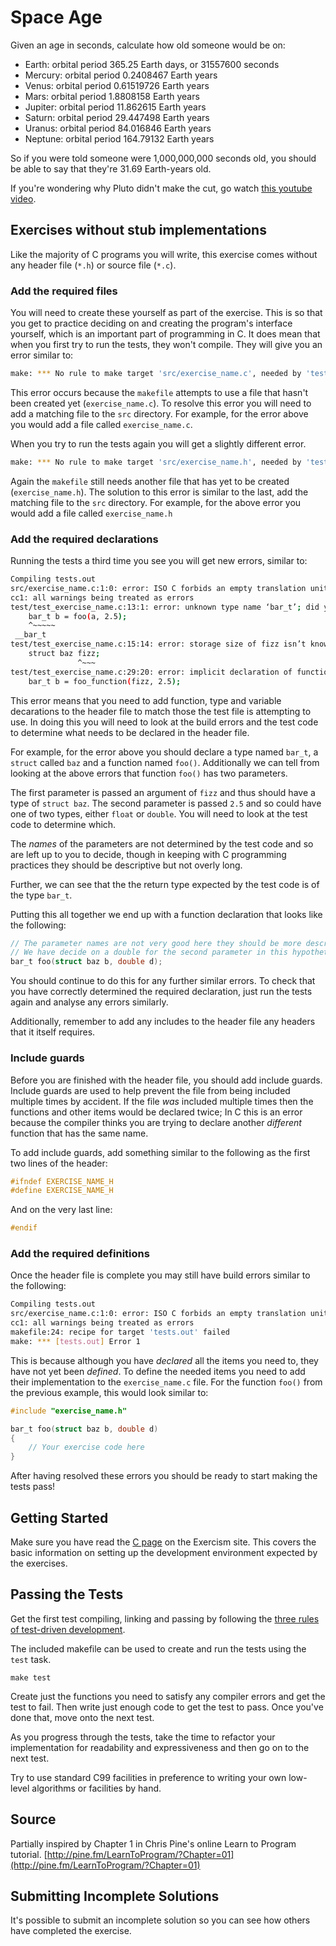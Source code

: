 # Space Age

Given an age in seconds, calculate how old someone would be on:

   - Earth: orbital period 365.25 Earth days, or 31557600 seconds
   - Mercury: orbital period 0.2408467 Earth years
   - Venus: orbital period 0.61519726 Earth years
   - Mars: orbital period 1.8808158 Earth years
   - Jupiter: orbital period 11.862615 Earth years
   - Saturn: orbital period 29.447498 Earth years
   - Uranus: orbital period 84.016846 Earth years
   - Neptune: orbital period 164.79132 Earth years

So if you were told someone were 1,000,000,000 seconds old, you should
be able to say that they're 31.69 Earth-years old.

If you're wondering why Pluto didn't make the cut, go watch [this
youtube video](http://www.youtube.com/watch?v=Z_2gbGXzFbs).

## Exercises without stub implementations

Like the majority of C programs you will write, this exercise comes without any header file (`*.h`) or source file (`*.c`).


### Add the required files

You will need to create these yourself as part of the exercise. 
This is so that you get to practice deciding on and creating the program's interface yourself, which is an important part of programming in C.
It does mean that when you first try to run the tests, they won't compile.
They will give you an error similar to:

```bash
make: *** No rule to make target 'src/exercise_name.c', needed by 'tests.out'.  Stop.
```

This error occurs because the `makefile` attempts to use a file that hasn't been created yet (`exercise_name.c`).
To resolve this error you will need to add a matching file to the `src` directory.
For example, for the error above you would add a file called `exercise_name.c`.

When you try to run the tests again you will get a slightly different error.

```bash
make: *** No rule to make target 'src/exercise_name.h', needed by 'tests.out'.  Stop.
```

Again the `makefile` still needs another file that has yet to be created (`exercise_name.h`).
The solution to this error is similar to the last, add the matching file to the `src` directory.
For example, for the above error you would add a file called `exercise_name.h`


### Add the required declarations

Running the tests a third time you see you will get new errors, similar to:

```bash
Compiling tests.out
src/exercise_name.c:1:0: error: ISO C forbids an empty translation unit [-Werror=pedantic]
cc1: all warnings being treated as errors
test/test_exercise_name.c:13:1: error: unknown type name ‘bar_t’; did you mean ‘__bar_t’?
    bar_t b = foo(a, 2.5);
    ^~~~~~
 __bar_t
test/test_exercise_name.c:15:14: error: storage size of fizz isn’t known
    struct baz fizz;
               ^~~~
test/test_exercise_name.c:29:20: error: implicit declaration of function ‘foo’ [-Werror=implicit-function-declaration]
    bar_t b = foo_function(fizz, 2.5);
```

This error means that you need to add function, type and variable decarations to the header file to match those the test file is attempting to use.
In doing this you will need to look at the build errors and the test code to determine what needs to be declared in the header file.

For example, for the error above you should declare a type named  `bar_t`, a `struct` called `baz` and a function named `foo()`. 
Additionally we can tell from looking at the above errors that function `foo()` has two parameters. 

The first parameter is passed an argument of `fizz` and thus should have a type of `struct baz`.
The second parameter is passed `2.5` and so could have one of two types, either `float` or `double`.
You will need to look at the test code to determine which.

The _names_ of the parameters are not determined by the test code and so are left up to you to decide, though in keeping with C programming practices they should be descriptive but not overly long.

Further, we can see that the the return type expected by the test code is of the type `bar_t`.

Putting this all together we end up with a function declaration that looks like the following:

```c
// The parameter names are not very good here they should be more descriptive in a real exercise.
// We have decide on a double for the second parameter in this hypothetical example.
bar_t foo(struct baz b, double d);
```

You should continue to do this for any further similar errors.
To check that you have correctly determined the required declaration, just run the tests again and analyse any errors similarly.

Additionally, remember to add any includes to the header file any headers that it itself requires.


### Include guards

Before you are finished with the header file, you should add include guards.
Include guards are used to help prevent the file from being included multiple times by accident.
If the file _was_ included multiple times then the functions and other items would be declared twice; In C this is an error because the compiler thinks you are trying to declare another _different_ function that has the same name.

To add include guards, add something similar to the following as the first two lines of the header:

```c
#ifndef EXERCISE_NAME_H
#define EXERCISE_NAME_H
```

And on the very last line:

```c
#endif
```


### Add the required definitions

Once the header file is complete you may still have build errors similar to the following:

```bash
Compiling tests.out
src/exercise_name.c:1:0: error: ISO C forbids an empty translation unit [-Werror=pedantic]
cc1: all warnings being treated as errors
makefile:24: recipe for target 'tests.out' failed
make: *** [tests.out] Error 1
```

This is because although you have _declared_ all the items you need to, they have not yet been _defined_.
To define the needed items you need to add their implementation to the `exercise_name.c` file.
For the function `foo()` from the previous example, this would look similar to:

```c
#include "exercise_name.h"

bar_t foo(struct baz b, double d)
{
    // Your exercise code here
}
```

After having resolved these errors you should be ready to start making the tests pass!


## Getting Started

Make sure you have read the
[C page](http://exercism.io/languages/c) on the Exercism site. This covers
the basic information on setting up the development environment expected
by the exercises.


## Passing the Tests

Get the first test compiling, linking and passing by following the [three
rules of test-driven development][3-tdd-rules].

The included makefile can be used to create and run the tests using the `test`
task.

    make test

Create just the functions you need to satisfy any compiler errors and get the
test to fail. Then write just enough code to get the test to pass. Once you've
done that, move onto the next test.

[3-tdd-rules]: http://butunclebob.com/ArticleS.UncleBob.TheThreeRulesOfTdd

As you progress through the tests, take the time to refactor your
implementation for readability and expressiveness and then go on to the next
test.

Try to use standard C99 facilities in preference to writing your own
low-level algorithms or facilities by hand.

## Source

Partially inspired by Chapter 1 in Chris Pine's online Learn to Program tutorial. [http://pine.fm/LearnToProgram/?Chapter=01](http://pine.fm/LearnToProgram/?Chapter=01)

## Submitting Incomplete Solutions
It's possible to submit an incomplete solution so you can see how others have completed the exercise.
